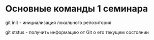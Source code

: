 # Основные команды 1 семинара

git init - инициализация локального репозитория 

git ststus - получить информацию от Git о его текущем состоянии
